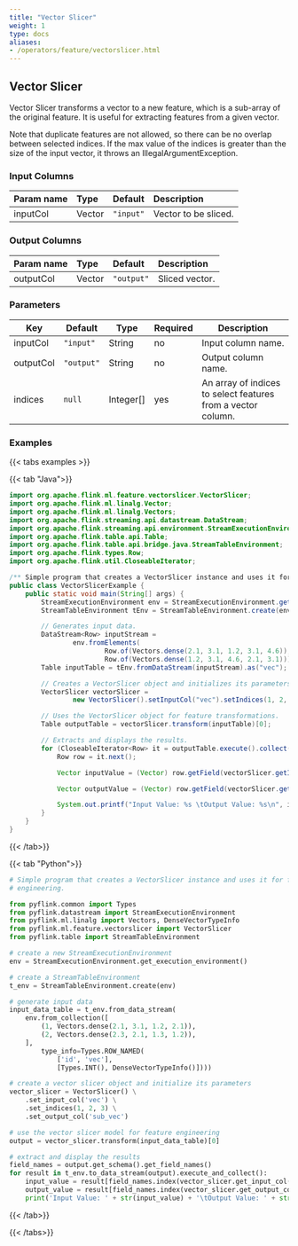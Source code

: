 ```yaml
---
title: "Vector Slicer"
weight: 1
type: docs
aliases:
- /operators/feature/vectorslicer.html
---
```


<!--
Licensed to the Apache Software Foundation (ASF) under one
or more contributor license agreements.  See the NOTICE file
distributed with this work for additional information
regarding copyright ownership.  The ASF licenses this file
to you under the Apache License, Version 2.0 (the
"License"); you may not use this file except in compliance
with the License.  You may obtain a copy of the License at

  http://www.apache.org/licenses/LICENSE-2.0

Unless required by applicable law or agreed to in writing,
software distributed under the License is distributed on an
"AS IS" BASIS, WITHOUT WARRANTIES OR CONDITIONS OF ANY
KIND, either express or implied.  See the License for the
specific language governing permissions and limitations
under the License.
-->

## Vector Slicer

Vector Slicer transforms a vector to a new feature, which is a sub-array of the original
feature. It is useful for extracting features from a given vector.

Note that duplicate features are not allowed, so there can be no overlap between selected
indices. If the max value of the indices is greater than the size of the input vector, 
it throws an IllegalArgumentException.

### Input Columns

| Param name | Type   | Default   | Description          |
|:-----------|:-------|:----------|:---------------------|
| inputCol   | Vector | `"input"` | Vector to be sliced. |

### Output Columns

| Param name | Type   | Default    | Description    |
|:-----------|:-------|:-----------|:---------------|
| outputCol  | Vector | `"output"` | Sliced vector. |

### Parameters

| Key       | Default    | Type      | Required | Description                                                   |
|-----------|------------|-----------|----------|---------------------------------------------------------------|
| inputCol  | `"input"`  | String    | no       | Input column name.                                            |
| outputCol | `"output"` | String    | no       | Output column name.                                           |
| indices   | `null`     | Integer[] | yes      | An array of indices to select features from a vector column.  |
### Examples

{{< tabs examples >}}

{{< tab "Java">}}

```java
import org.apache.flink.ml.feature.vectorslicer.VectorSlicer;
import org.apache.flink.ml.linalg.Vector;
import org.apache.flink.ml.linalg.Vectors;
import org.apache.flink.streaming.api.datastream.DataStream;
import org.apache.flink.streaming.api.environment.StreamExecutionEnvironment;
import org.apache.flink.table.api.Table;
import org.apache.flink.table.api.bridge.java.StreamTableEnvironment;
import org.apache.flink.types.Row;
import org.apache.flink.util.CloseableIterator;

/** Simple program that creates a VectorSlicer instance and uses it for feature engineering. */
public class VectorSlicerExample {
    public static void main(String[] args) {
        StreamExecutionEnvironment env = StreamExecutionEnvironment.getExecutionEnvironment();
        StreamTableEnvironment tEnv = StreamTableEnvironment.create(env);

        // Generates input data.
        DataStream<Row> inputStream =
                env.fromElements(
                        Row.of(Vectors.dense(2.1, 3.1, 1.2, 3.1, 4.6)),
                        Row.of(Vectors.dense(1.2, 3.1, 4.6, 2.1, 3.1)));
        Table inputTable = tEnv.fromDataStream(inputStream).as("vec");

        // Creates a VectorSlicer object and initializes its parameters.
        VectorSlicer vectorSlicer =
                new VectorSlicer().setInputCol("vec").setIndices(1, 2, 3).setOutputCol("slicedVec");

        // Uses the VectorSlicer object for feature transformations.
        Table outputTable = vectorSlicer.transform(inputTable)[0];

        // Extracts and displays the results.
        for (CloseableIterator<Row> it = outputTable.execute().collect(); it.hasNext(); ) {
            Row row = it.next();

            Vector inputValue = (Vector) row.getField(vectorSlicer.getInputCol());

            Vector outputValue = (Vector) row.getField(vectorSlicer.getOutputCol());

            System.out.printf("Input Value: %s \tOutput Value: %s\n", inputValue, outputValue);
        }
    }
}

```

{{< /tab>}}

{{< tab "Python">}}

```python
# Simple program that creates a VectorSlicer instance and uses it for feature
# engineering.

from pyflink.common import Types
from pyflink.datastream import StreamExecutionEnvironment
from pyflink.ml.linalg import Vectors, DenseVectorTypeInfo
from pyflink.ml.feature.vectorslicer import VectorSlicer
from pyflink.table import StreamTableEnvironment

# create a new StreamExecutionEnvironment
env = StreamExecutionEnvironment.get_execution_environment()

# create a StreamTableEnvironment
t_env = StreamTableEnvironment.create(env)

# generate input data
input_data_table = t_env.from_data_stream(
    env.from_collection([
        (1, Vectors.dense(2.1, 3.1, 1.2, 2.1)),
        (2, Vectors.dense(2.3, 2.1, 1.3, 1.2)),
    ],
        type_info=Types.ROW_NAMED(
            ['id', 'vec'],
            [Types.INT(), DenseVectorTypeInfo()])))

# create a vector slicer object and initialize its parameters
vector_slicer = VectorSlicer() \
    .set_input_col('vec') \
    .set_indices(1, 2, 3) \
    .set_output_col('sub_vec')

# use the vector slicer model for feature engineering
output = vector_slicer.transform(input_data_table)[0]

# extract and display the results
field_names = output.get_schema().get_field_names()
for result in t_env.to_data_stream(output).execute_and_collect():
    input_value = result[field_names.index(vector_slicer.get_input_col())]
    output_value = result[field_names.index(vector_slicer.get_output_col())]
    print('Input Value: ' + str(input_value) + '\tOutput Value: ' + str(output_value))

```

{{< /tab>}}

{{< /tabs>}}
